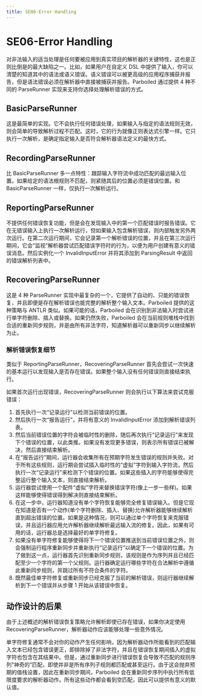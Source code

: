 ```yaml
---
title: SE06-Error Handling
---
```


# SE06-Error Handling

对非法输入的适当处理是任何要被应用到真实项目的解析器的关键特性，这也是正则比倒是的最大缺陷之一。比如，如果用户在自定义 DSL 中提供了输入，你可以清楚的知道其中的语法或语义错误。语义错误可以被更高级的应用程序捕获并报告，但是语法错误必须在解析器中直接被捕获并报告。Parboiled 通过提供 4 种不同的 ParseRunner 实现来支持你选择处理解析错误的方式。

## BasicParseRunner

这是最简单的实现。它不会执行任何错误处理，如果输入与指定的语法规则无效，则会简单的导致解析过程不匹配。这时，它的行为就像正则表达式引擎一样。它只执行一次解析，是确定指定输入是否符合解析器语法定义的最快方式。

## RecordingParseRunner

比 BasicParseRunner 多一点特性：跟踪输入字符流中成功匹配的最远输入位置。如果给定的语法根规则不匹配，则紧随其后的位置必须是错误位置。和 BasicParseRunner 一样，仅执行一次解析运行。

## ReportingParseRunner

不提供任何错误恢复功能，但是会在发现输入中的第一个匹配错误时报告错误。它在无错误输入上执行一次解析运行，但如果输入包含解析错误，则内部触发另外两次运行。在第二次运行期间，它会记录第一个解析错误的位置，并且在第三次运行期间，它会“监视”解析器尝试匹配错误字符时的行为，以便为用户创建有意义的错误消息。然后实例化一个 InvalidInputError 并将其添加到 ParsingResult 中返回的错误解析列表中。

## RecoveringParseRunner

这是 4 种 ParseRunner 实现中最复杂的一个，它提供了自动的、只能的错误恢复，并且即便是存在解析错误也能完整的解析整个输入文本。Parboiled 提供的这种策略与 ANTLR 类似。如果可能的话，Parboiled 会在识别到非法输入时尝试进行单字符删除、插入或替换。如果仍然失败，Parboiled 会在当前规则堆栈中找到合适的重新同步规则，并是由所有非法字符，知道解析器可以重新同步以继续解析为止。

### 解析错误恢复细节

类似于 ReportingParseRunner，RecoveringParseRunner 首先会尝试一次快速的基本运行以发现输入是否存在错误。如果整个输入没有任何错误则直接结束执行。

如果首次运行出现错误，RecoveringParseRunner 则会执行以下算法来尝试克服错误：

1. 首先执行一次“记录运行”以检测当前错误的位置。
2. 然后执行一次“报告运行”，并将有意义的 InvalidInputError 添加到解析错误列表。
3. 然后当前错误位置的字符会被临时性的删除，随后再次执行“记录运行”来发现下个错误的位置，以此类推。如果没有发现更多错误，则表示所有错误已被解决，然后直接结束解析。
4. 在“报告运行”期间，运行器会收集所有在预期字符发生错误的规则并失败。对于所有这些规则，运行期会尝试插入临时性的“虚拟”字符到输入字符流，然后执行一次“记录运行”来检测下个错误的位置。如果这些插入的字符能够使得完整运行整个输入文本，则直接结束解析。
5. 运行器尝试使用一个配件“虚拟”字符来替换错误字符(像上一步一些样)。如果这样能够使得错误得到解决则直接结束解析。
6. 在这一步中，运行器知道没有单个字符恢复能够完全修复错误输入。但是它现在知道是否有一个动作(单个字符删除、插入、替换)允许解析器能够继续解析直到超出错误的位置。如果是这种情况，则可以通过单个字符恢复来克服错误，并且运行器应用允许解析器继续解析最远输入流的修复。因此，如果有可用的话，运行器总是选择最好的单字符修复。
7. 如果没有单字符修复能够使得将下一个错误位置推送到当前错误位置之外，则会强制运行程序重新同步并重新执行“记录运行”以确定下一个错误的位置。为了做到这一点，运行器首先识别重新同步规则，该规则是作为序列并且已经匹配至少一个字符的第一个父规则。运行器确定运行哪些字符在合法解析中遵循此重新同步规则，并跳过所有不符合条件的字符。
8. 既然最佳单字符修复或重新同步已经克服了当前的解析错误，则运行器继续解析到下一个错误并从步骤 1 开始从该错误中恢复。

## 动作设计的后果

由于上述概述的解析错误恢复策略允许解析即使已存在错误，如果你决定使用 RecoveringParseRunner，解析器动作应该能够处理一些意外情况。

单字符修复通常不会对你的动作产生任何影响，因为解析器动作所能看到的匹配输入文本已经包含错误更正，即排除掉了非法字符，并且在错误恢复期间插入的虚拟字符也包含在其结果中。但是，通过重新同步进行错误恢复会导致不匹配的规则序列“神奇的”匹配，即使并非是所有序列子规则都匹配或甚至运行。由于这会抛弃预期的值栈设置，因此在重新同步期间，Parboiled 会在重新同步序列中执行所有低限度要求的解析器动作。所有这些动作都会看到空匹配，因此可以提供有意义的默认值。
